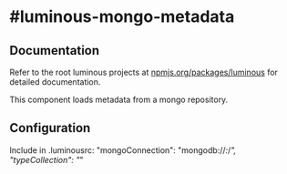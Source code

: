 #luminous-mongo-metadata
=======================

## Documentation

Refer to the root luminous projects at <a href="luminous">npmjs.org/packages/luminous</a> for detailed documentation.

This component loads metadata from a mongo repository.

## Configuration

Include in .luminousrc:
    "mongoConnection": "mongodb://*:*/*",
    "typeCollection": "*"
